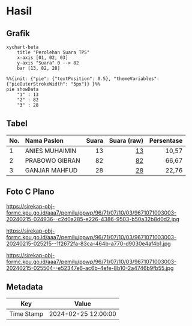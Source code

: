 # Hasil

## Grafik

```mermaid
xychart-beta
    title "Perolehan Suara TPS"
    x-axis [01, 02, 03]
    y-axis "Suara" 0 --> 82
    bar [13, 82, 28]
```

```mermaid
%%{init: {"pie": {"textPosition": 0.5}, "themeVariables": {"pieOuterStrokeWidth": "5px"}} }%%
pie showData
    "1" : 13
    "2" : 82
    "3" : 28
```

## Tabel

| No. | Nama Paslon    | Suara | Suara (raw) | Persentase |
|:--- |:-------------- | -----:| -----------:| ----------:|
| 1   | ANIES MUHAIMIN | 13    | [13][p-1]   | 10,57      |
| 2   | PRABOWO GIBRAN | 82    | [82][p-2]   | 66,67      |
| 3   | GANJAR MAHFUD  | 28    | [28][p-3]   | 22,76      |


[p-1]: https://github.com/gigit-pemilu/pemilu-2024-96-papua-barat-daya/blob/main/pilpres/hitung-suara/sub/96-papua-barat-daya/sub/71-kota-sorong/sub/07-sorong-kota/sub/1003-klasuur/sub/003-tps/sub/paslon-1.txt
[p-2]: https://github.com/gigit-pemilu/pemilu-2024-96-papua-barat-daya/blob/main/pilpres/hitung-suara/sub/96-papua-barat-daya/sub/71-kota-sorong/sub/07-sorong-kota/sub/1003-klasuur/sub/003-tps/sub/paslon-2.txt
[p-3]: https://github.com/gigit-pemilu/pemilu-2024-96-papua-barat-daya/blob/main/pilpres/hitung-suara/sub/96-papua-barat-daya/sub/71-kota-sorong/sub/07-sorong-kota/sub/1003-klasuur/sub/003-tps/sub/paslon-3.txt

## Foto C Plano

https://sirekap-obj-formc.kpu.go.id/aaa7/pemilu/ppwp/96/71/07/10/03/9671071003003-20240215-024936--c2d0a285-e226-4386-9503-b50a32b8d0d2.jpg

https://sirekap-obj-formc.kpu.go.id/aaa7/pemilu/ppwp/96/71/07/10/03/9671071003003-20240215-025215--1f2672fa-83ca-464b-a770-d9030e4af4b1.jpg

https://sirekap-obj-formc.kpu.go.id/aaa7/pemilu/ppwp/96/71/07/10/03/9671071003003-20240215-025504--e52347e6-ac6b-4efe-8b10-2a4746b9fb55.jpg


## Metadata

| Key        | Value               |
| ---------- | ------------------- |
| Time Stamp | 2024-02-25 12:00:00 |



